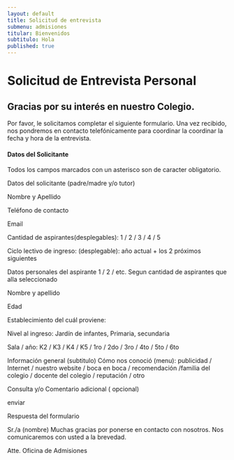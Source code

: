 ```yaml
---
layout: default
title: Solicitud de entrevista
submenu: admisiones
titular: Bienvenidos
subtitulo: Hola
published: true
---
```


# Solicitud de Entrevista Personal

## Gracias por su interés en nuestro Colegio. 

Por favor, le solicitamos completar el siguiente formulario. Una vez recibido, nos pondremos en contacto telefónicamente para coordinar la coordinar la fecha y hora de la entrevista. 

#### Datos del Solicitante
Todos los campos marcados con un asterisco son de caracter obligatorio.

Datos del solicitante (padre/madre y/o tutor)

Nombre y Apellido

Teléfono de contacto

Email

Cantidad de aspirantes(desplegables):  1 / 2 / 3 / 4 / 5

Ciclo lectivo de ingreso:  (desplegable): año actual + los 2 próximos siguientes

Datos personales del aspirante 1 / 2 / etc. Segun cantidad de aspirantes que alla seleccionado

Nombre y apellido  

Edad

Establecimiento del cuál proviene:

Nivel al ingreso: Jardín de infantes, Primaria, secundaria

Sala / año:  K2 / K3 / K4 / K5 / 1ro / 2do / 3ro / 4to / 5to / 6to

Información general (subtitulo)
Cómo nos conoció (menu):  publicidad  /
Internet / nuestro website / boca en boca / recomendación /familia del colegio / docente del colegio /  reputación / otro

Consulta y/o Comentario adicional ( opcional)

enviar


Respuesta del formulario

Sr./a (nombre)
Muchas gracias por ponerse en contacto con nosotros. Nos comunicaremos con usted a la brevedad.

Atte.
Oficina de Admisiones